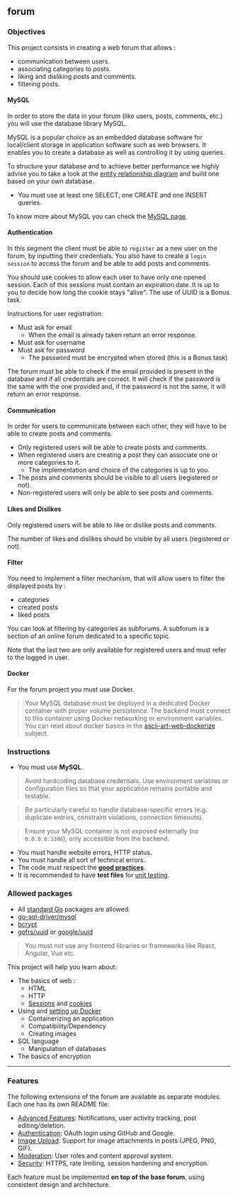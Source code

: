 ## forum

### Objectives

This project consists in creating a web forum that allows :

- communication between users.
- associating categories to posts.
- liking and disliking posts and comments.
- filtering posts.

#### MySQL

In order to store the data in your forum (like users, posts, comments, etc.) you will use the database library MySQL.

MySQL is a popular choice as an embedded database software for local/client storage in application software such as web browsers. It enables you to create a database as well as controlling it by using queries.

To structure your database and to achieve better performance we highly advise you to take a look at the [entity relationship diagram](https://www.smartdraw.com/entity-relationship-diagram/) and build one based on your own database.

- You must use at least one SELECT, one CREATE and one INSERT queries.

To know more about MySQL you can check the [MySQL page](https://dev.mysql.com/doc/).

#### Authentication

In this segment the client must be able to `register` as a new user on the forum, by inputting their credentials. You also have to create a `login session` to access the forum and be able to add posts and comments.

You should use cookies to allow each user to have only one opened session. Each of this sessions must contain an expiration date. It is up to you to decide how long the cookie stays "alive". The use of UUID is a Bonus task.

Instructions for user registration:

- Must ask for email
  - When the email is already taken return an error response.
- Must ask for username
- Must ask for password
  - The password must be encrypted when stored (this is a Bonus task)

The forum must be able to check if the email provided is present in the database and if all credentials are correct. It will check if the password is the same with the one provided and, if the password is not the same, it will return an error response.

#### Communication

In order for users to communicate between each other, they will have to be able to create posts and comments.

- Only registered users will be able to create posts and comments.
- When registered users are creating a post they can associate one or more categories to it.
  - The implementation and choice of the categories is up to you.
- The posts and comments should be visible to all users (registered or not).
- Non-registered users will only be able to see posts and comments.

#### Likes and Dislikes

Only registered users will be able to like or dislike posts and comments.

The number of likes and dislikes should be visible by all users (registered or not).

#### Filter

You need to implement a filter mechanism, that will allow users to filter the displayed posts by :

- categories
- created posts
- liked posts

You can look at filtering by categories as subforums. A subforum is a section of an online forum dedicated to a specific topic.

Note that the last two are only available for registered users and must refer to the logged in user.

#### Docker

For the forum project you must use Docker.
> Your MySQL database must be deployed in a dedicated Docker container with proper volume persistence. The backend must connect to this container using Docker networking or environment variables.
 You can read about docker basics in the [ascii-art-web-dockerize](https://github.com/SofyaOspan/-ascii-art-web-dockerize/blob/main/README.md) subject.

### Instructions

- You must use **MySQL**.
> Avoid hardcoding database credentials. Use environment variables or configuration files so that your application remains portable and testable.

> Be particularly careful to handle database-specific errors (e.g. duplicate entries, constraint violations, connection timeouts).

> Ensure your MySQL container is not exposed externally (no `0.0.0.0:3306`), only accessible from the backend.

- You must handle website errors, HTTP status.
- You must handle all sort of technical errors.
- The code must respect the [**good practices**](../good-practices/README.md).
- It is recommended to have **test files** for [unit testing](https://go.dev/doc/tutorial/add-a-test).

### Allowed packages

- All [standard Go](https://golang.org/pkg/) packages are allowed.
- [go-sql-driver/mysql](https://github.com/go-sql-driver/mysql)
- [bcrypt](https://pkg.go.dev/golang.org/x/crypto/bcrypt)
- [gofrs/uuid](https://github.com/gofrs/uuid) or [google/uuid](https://github.com/google/uuid)

> You must not use any frontend libraries or frameworks like React, Angular, Vue etc.

This project will help you learn about:

- The basics of web :
  - HTML
  - HTTP
  - [Sessions](https://cheatsheetseries.owasp.org/cheatsheets/Session_Management_Cheat_Sheet.html#session-management-waf-protections) and [cookies](https://developer.mozilla.org/en-US/docs/Web/HTTP/Cookies)
- Using and [setting up Docker](https://docs.docker.com/get-started/)
  - Containerizing an application
  - Compatibility/Dependency
  - Creating images
- SQL language
  - Manipulation of databases
- The basics of encryption
---

### Features

The following extensions of the forum are available as separate modules. Each one has its own README file:

- [Advanced Features](advanced-features/README.md): Notifications, user activity tracking, post editing/deletion.
- [Authentication](authentication/README.md): OAuth login using GitHub and Google.
- [Image Upload](image-upload/README.md): Support for image attachments in posts (JPEG, PNG, GIF).
- [Moderation](moderation/README.md): User roles and content approval system.
- [Security](security/README.md): HTTPS, rate limiting, session hardening and encryption.

Each feature must be implemented **on top of the base forum**, using consistent design and architecture.
